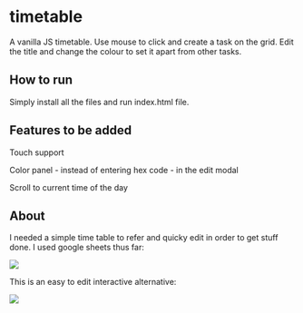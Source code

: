 # timetable
A vanilla JS timetable. Use mouse to click and create a task on the grid. Edit the title and change the colour to set it apart from other tasks.

How to run
---
Simply install all the files and run index.html file.

Features to be added
---
Touch support

Color panel - instead of entering hex code - in the edit modal

Scroll to current time of the day

About
---
I needed a simple time table to refer and quicky edit in order to get stuff done. I used google sheets thus far:

![](https://i.imgur.com/A9WnV0t.jpg)

This is an easy to edit interactive alternative:

![](https://i.imgur.com/K7EOCM1.png)
